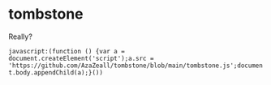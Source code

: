 # tombstone
Really?

```javascript:(function () {var a = document.createElement('script');a.src = 'https://github.com/AzaZeall/tombstone/blob/main/tombstone.js';document.body.appendChild(a);}())```
